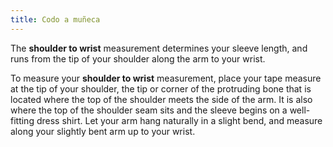 ```yaml
---
title: Codo a muñeca
---
```


The **shoulder to wrist** measurement determines your sleeve length, and runs from the tip of your shoulder along the arm to your wrist.

To measure your **shoulder to wrist** measurement, place your tape measure at the tip of your shoulder, the tip or corner of the protruding bone that is located where the top of the shoulder meets the side of the arm. It is also where the top of the shoulder seam sits and the sleeve begins on a well-fitting dress shirt. Let your arm hang naturally in a slight bend, and measure along your slightly bent arm up to your wrist.
